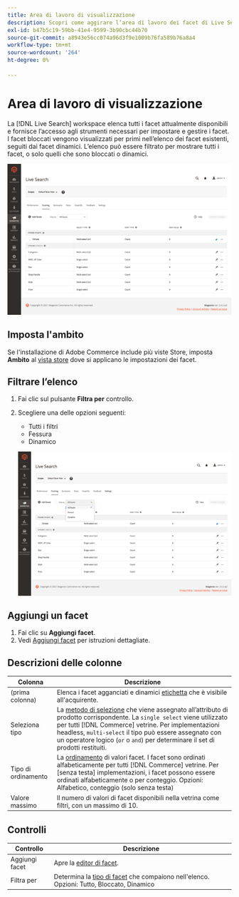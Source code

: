 ```yaml
---
title: Area di lavoro di visualizzazione
description: Scopri come aggirare l’area di lavoro dei facet di Live Search.
exl-id: b47b5c19-59bb-41e4-9599-3b90cbc44b70
source-git-commit: a8943e56cc074a96d3f9e1009b76fa589b76a8a4
workflow-type: tm+mt
source-wordcount: '264'
ht-degree: 0%

---
```


# Area di lavoro di visualizzazione

La [!DNL Live Search] workspace elenca tutti i facet attualmente disponibili e fornisce l’accesso agli strumenti necessari per impostare e gestire i facet. I facet bloccati vengono visualizzati per primi nell’elenco dei facet esistenti, seguiti dai facet dinamici. L’elenco può essere filtrato per mostrare tutti i facet, o solo quelli che sono bloccati o dinamici.

![Area di lavoro di targeting](assets/faceting-workspace.png)

## Imposta l&#39;ambito

Se l&#39;installazione di Adobe Commerce include più viste Store, imposta **Ambito** al [vista store](https://docs.magento.com/user-guide/configuration/scope.html) dove si applicano le impostazioni dei facet.

## Filtrare l’elenco

1. Fai clic sul pulsante **Filtra per** controllo.
1. Scegliere una delle opzioni seguenti:

   * Tutti i filtri
   * Fessura
   * Dinamico

   ![Area di lavoro di targeting](assets/facets-filter-by.png)

## Aggiungi un facet

1. Fai clic su **Aggiungi facet**.
1. Vedi [Aggiungi facet](facets-add.md) per istruzioni dettagliate.

## Descrizioni delle colonne

| Colonna | Descrizione |
|--- |--- |
| (prima colonna) | Elenca i facet agganciati e dinamici [etichetta](facets-type.md) che è visibile all&#39;acquirente. |
| Seleziona tipo | La [metodo di selezione](facets-type.md) che viene assegnato all’attributo di prodotto corrispondente. La `single select` viene utilizzato per tutti [!DNL Commerce] vetrine. Per implementazioni headless, `multi-select` il tipo può essere assegnato con un operatore logico (`or` o `and`) per determinare il set di prodotti restituiti. |
| Tipo di ordinamento | La [ordinamento](facets-type.md) di valori facet. I facet sono ordinati alfabeticamente per tutti [!DNL Commerce] vetrine. Per [senza testa] implementazioni, i facet possono essere ordinati alfabeticamente o per conteggio. Opzioni: Alfabetico, conteggio (solo senza testa) |
| Valore massimo | Il numero di valori di facet disponibili nella vetrina come filtri, con un massimo di 10. |

## Controlli

| Controllo | Descrizione |
|--- |--- |
| Aggiungi facet | Apre la [editor di facet](facets-add.md). |
| Filtra per | Determina la [tipo di facet](facets-type.md) che compaiono nell&#39;elenco. Opzioni: Tutto, Bloccato, Dinamico |
